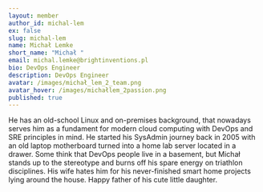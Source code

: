```yaml
---
layout: member
author_id: michal-lem
ex: false
slug: michal-lem
name: Michał Lemke
short_name: "Michał "
email: michal.lemke@brightinventions.pl
bio: DevOps Engineer
description: DevOps Engineer
avatar: /images/michał_lem_2_team.png
avatar_hover: /images/michałlem_2passion.png
published: true
---
```

He has an old-school Linux and on-premises background, that nowadays serves him as a fundament for modern cloud computing with DevOps and SRE principles in mind. He started his SysAdmin journey back in 2005 with an old laptop motherboard turned into a home lab server located in a drawer. Some think that DevOps people live in a basement, but Michał stands up to the stereotype and burns off his spare energy on triathlon disciplines. His wife hates him for his never-finished smart home projects lying around the house. Happy father of his cute little daughter.

